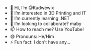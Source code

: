 - 👋 Hi, I’m @Kudwewix
- 👀 I’m interested in 3D Printing and IT
- 🌱 I’m currently learning .NET
- 💞️ I’m looking to collaborate? maby
- 📫 How to reach me? Use YouTube!
- 😄 Pronouns: He/Him
- ⚡ Fun fact: I don't have any...

<!---
Kudwewix/Kudwewix is a ✨ special ✨ repository because its `README.md` (this file) appears on your GitHub profile.
You can click the Preview link to take a look at your changes.
--->
